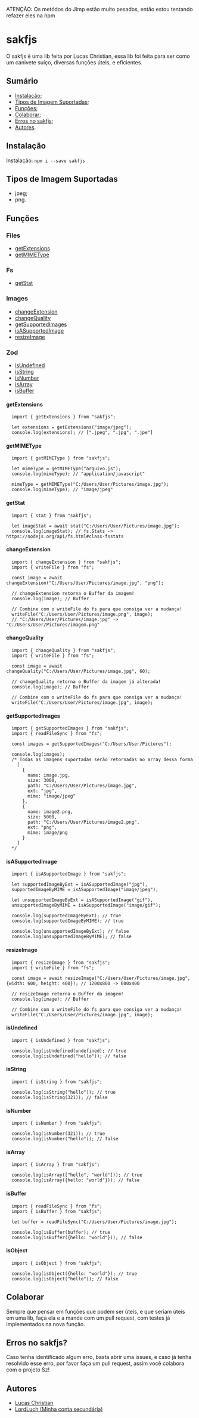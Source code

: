 ATENÇÃO: Os metódos do Jimp estão muito pesados, então estou tentando refazer eles na npm

# sakfjs

O sakfjs é uma lib feita por Lucas Christian, essa lib foi feita para
ser como um canivete suíço, diversas funções úteis, e eficientes.

## Sumário
- [Instalação](#instalação);
- [Tipos de Imagem Suportadas](#tipos-de-imagem-suportadas);
- [Funções](#funções);
- [Colaborar](#colaborar);
- [Erros no sakfjs](#erros-no-sakfjs);
- [Autores](#autores).


## Instalação
Instalação: `npm i --save sakfjs`

## Tipos de Imagem Suportadas
- jpeg;
- png.

## Funções

### Files
- [getExtensions](#getextensions)
- [getMIMEType](#getmimetype)

### Fs
- [getStat](#getstat)

### Images
- [changeExtension](#changeextension)
- [changeQuality](#changequality)
- [getSupportedImages](#getsupportedimages)
- [isASupportedImage](#isasupportedimage)
- [resizeImage](#resizeimage)

### Zod
- [isUndefined](#isundefined)
- [isString](#instanceofstring)
- [isNumber](#instanceofnumber)
- [isArray](#instanceofarray)
- [isBuffer](#instanceofbuffer)

#### getExtensions
```JS
  import { getExtensions } from "sakfjs";

  let extensions = getExtensions("image/jpeg");
  console.log(extensions); // [".jpeg", ".jpg", ".jpe"]
```

#### getMIMEType
```JS
  import { getMIMEType } from "sakfjs";

  let mimeType = getMIMEType("arquivo.js");
  console.log(mimeType); // "application/javascript"

  mimeType = getMIMEType("C:/Users/User/Pictures/image.jpg");
  console.log(mimeType); // "image/jpeg"
```

#### getStat
```JS
  import { stat } from "sakfjs";

  let imageStat = await stat("C:/Users/User/Pictures/image.jpg");
  console.log(imageStat); // fs.Stats -> https://nodejs.org/api/fs.html#class-fsstats
```

#### changeExtension
```JS
  import { changeExtension } from "sakfjs";
  import { writeFile } from "fs";

  const image = await changeExtension("C:/Users/User/Pictures/image.jpg", "png"); 

  // changeExtension retorna o Buffer da imagem!
  console.log(image); // Buffer

  // Combine com o writeFile do fs para que consiga ver a mudança!
  writeFile("C:/Users/User/Pictures/image.png", image);
  // "C:/Users/User/Pictures/image.jpg" -> "C:/Users/User/Pictures/imagem.png"
```

#### changeQuality
```JS 
  import { changeQuality } from "sakfjs";
  import { writeFile } from "fs";

  const image = await changeQuality("C:/Users/User/Pictures/image.jpg", 60); 

  // changeQuality retorna o Buffer da imagem já alterada!
  console.log(image); // Buffer

  // Combine com o writeFile do fs para que consiga ver a mudança!
  writeFile("C:/Users/User/Pictures/image.jpg", image);
```

#### getSupportedImages
```JS
  import { getSupportedImages } from "sakfjs";
  import { readFileSync } from "fs";

  const images = getSupportedImages("C:/Users/User/Pictures");

  console.log(images); 
  /* Todas as imagens suportadas serão retornadas no array dessa forma
    [
      {          
        name: image.jpg, 
        size: 3000, 
        path: "C:/Users/User/Pictures/image.jpg",
        ext: "jpg",
        mime: "image/jpeg"
      },
      {         
        name: image2.png,
        size: 5000,
        path: "C:/Users/User/Pictures/image2.png",
        ext: "png",
        mime: image/png
      }
    ]
  */
```

#### isASupportedImage
```JS
  import { isASupportedImage } from "sakfjs";

  let supportedImageByExt = isASupportedImage("jpg"),
  supportedImageByMIME = isASupportedImage("image/jpeg");

  let unsupportedImageByExt = isASupportedImage("gif"),
  unsupportedImageByMIME = isASupportedImage("image/gif");

  console.log(supportedImageByExt); // true
  console.log(supportedImageByMIME); // true

  console.log(unsupportedImageByExt); // false
  console.log(unsupportedImageByMIME); // false

```

#### resizeImage
```JS
  import { resizeImage } from "sakfjs";
  import { writeFile } from "fs";

  const image = await resizeImage("C:/Users/User/Pictures/image.jpg", {width: 600, height: 400}); // 1200x800 -> 600x400
  
  // resizeImage retorna o Buffer da imagem!
  console.log(image); // Buffer

  // Combine com o writeFile do fs para que consiga ver a mudança!
  writeFile("C:/Users/User/Pictures/image.jpg", image);
```

#### isUndefined
```JS
  import { isUndefined } from "sakfjs";

  console.log(isUndefined(undefined); // true
  console.log(isUndefined("hello")); // false
```

#### isString
```JS
  import { isString } from "sakfjs";

  console.log(isString("hello")); // true
  console.log(isString(321)); // false
```

#### isNumber
```JS
  import { isNumber } from "sakfjs";

  console.log(isNumber(321)); // true
  console.log(isNumber("hello")); // false
```

#### isArray
```JS
  import { isArray } from "sakfjs";

  console.log(isArray(["hello", "world"])); // true
  console.log(isArray({hello: "world"})); // false
```

#### isBuffer
```JS
  import { readFileSync } from "fs";
  import { isBuffer } from "sakfjs";

  let buffer = readFileSync("C:/Users/User/Pictures/image.jpg");

  console.log(isBuffer(buffer); // true
  console.log(isBuffer({hello: "world"})); // false
```


#### isObject
```JS
  import { isObject } from "sakfjs";

  console.log(isObject({hello: "world"}); // true
  console.log(isObject("hello")); // false
```

## Colaborar

Sempre que pensar em funções que podem ser úteis, e que seriam úteis em uma lib,
faça ela e a mande com um pull request, com testes já implementados na nova função.

## Erros no sakfjs?

Caso tenha identificado algum erro, basta abrir uma issues, e caso já tenha
resolvido esse erro, por favor faça um pull request, assim você colabora com 
o projeto Sz!

## Autores

- [Lucas Christian](https://github.com/Lucas-Christian)
- [LordLuch (Minha conta secundária)](https://www.github.com/LordLuch)